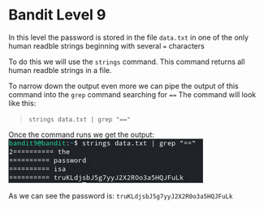 # Bandit Level 9

In this level the password is stored in the file `data.txt` in one of the only human readble strings beginning with several `=` characters

To do this we will use the `strings` command.
This command returns all human readble strings in a file.

To narrow down the output even more we can pipe the output of this command into the `grep` command searching for `==`
The command will look like this:
> `strings data.txt | grep "=="`

Once the command runs we get the output:
![0edcbfab.png](../src/0edcbfab.png)

As we can see the password is: `truKLdjsbJ5g7yyJ2X2R0o3a5HQJFuLk`
